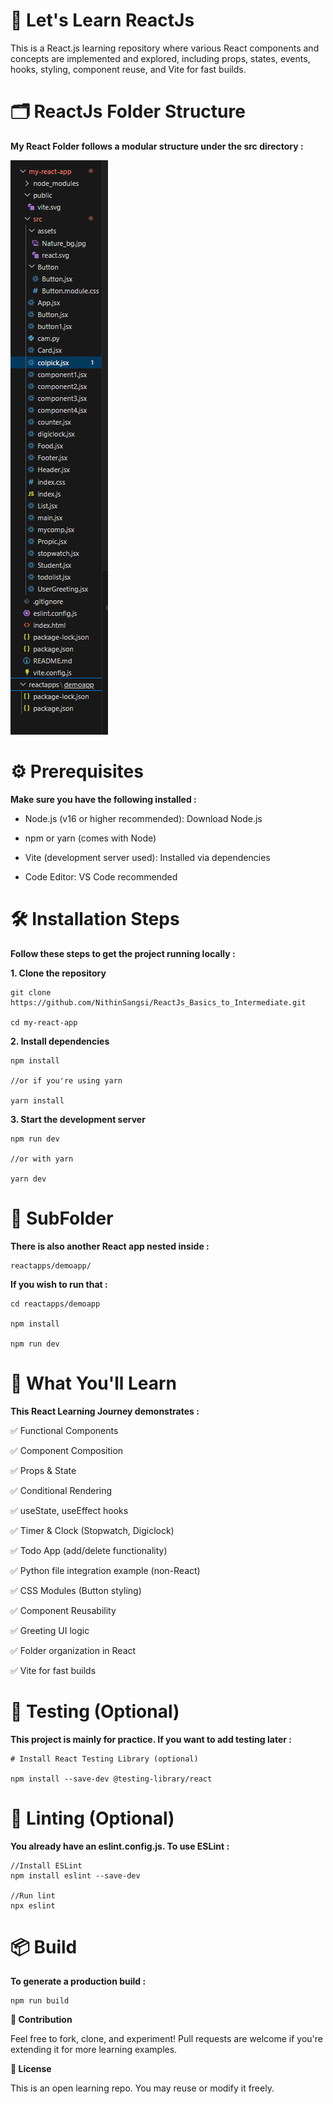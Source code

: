 # 📘 Let's Learn ReactJs

This is a React.js learning repository where various React components and concepts are implemented and explored, 
including props, states, events, hooks, styling, component reuse, and Vite for fast builds.

# 🗂️ ReactJs Folder Structure

**My React Folder follows a modular structure under the **src** directory :**

![image alt](https://github.com/NithinSangsi/ReactJs_Basics_to_Intermediate/blob/00b11a8d608e48a064d6eaf027e23e6393ddbde7/ReactJs%20Folder%20Structure.png)

# ⚙️ Prerequisites

**Make sure you have the following installed :**

* Node.js (v16 or higher recommended): Download Node.js

* npm or yarn (comes with Node)

* Vite (development server used): Installed via dependencies

* Code Editor: VS Code recommended
  

# 🛠️ Installation Steps

**Follow these steps to get the project running locally :**

**1. Clone the repository**

    git clone https://github.com/NithinSangsi/ReactJs_Basics_to_Intermediate.git

    cd my-react-app

**2. Install dependencies**

    npm install

    //or if you're using yarn
   
    yarn install

**3. Start the development server**

    npm run dev

    //or with yarn
   
    yarn dev

# 📁 SubFolder

**There is also another React app nested inside :**

    reactapps/demoapp/
    
**If you wish to run that :**

    cd reactapps/demoapp
    
    npm install
    
    npm run dev

# 🚀 What You'll Learn

**This React Learning Journey demonstrates :**

  ✅ Functional Components

  ✅ Component Composition

  ✅ Props & State

  ✅ Conditional Rendering

  ✅ useState, useEffect hooks

  ✅ Timer & Clock (Stopwatch, Digiclock)

  ✅ Todo App (add/delete functionality)

  ✅ Python file integration example (non-React)

  ✅ CSS Modules (Button styling)

  ✅ Component Reusability

  ✅ Greeting UI logic

  ✅ Folder organization in React

  ✅ Vite for fast builds
  

# 🧪 Testing (Optional)

**This project is mainly for practice. If you want to add testing later :**

    # Install React Testing Library (optional)
    
    npm install --save-dev @testing-library/react
    
# 🧹 Linting (Optional)

**You already have an eslint.config.js. To use ESLint :**

    //Install ESLint
    npm install eslint --save-dev

    //Run lint
    npx eslint 

# 📦 Build

**To generate a production build :**

    npm run build
    
**🤝 Contribution**

Feel free to fork, clone, and experiment! Pull requests are welcome if you're extending it for more learning examples.

**📄 License**

This is an open learning repo. You may reuse or modify it freely.
